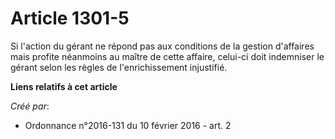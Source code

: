 # Article 1301-5

Si l'action du gérant ne répond pas aux conditions de la gestion d'affaires mais profite néanmoins au maître de cette
affaire, celui-ci doit indemniser le gérant selon les règles de l'enrichissement injustifié.

**Liens relatifs à cet article**

_Créé par_:

  - Ordonnance n°2016-131 du 10 février 2016 - art. 2
